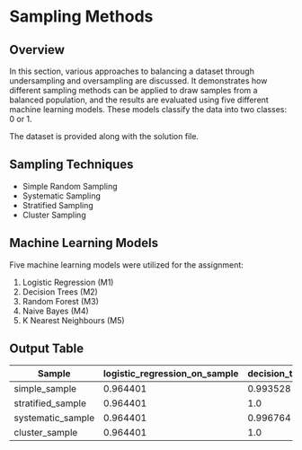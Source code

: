 # Sampling Methods

## Overview
In this section, various approaches to balancing a dataset through undersampling and oversampling are discussed. It demonstrates how different sampling methods can be applied to draw samples from a balanced population, and the results are evaluated using five different machine learning models. These models classify the data into two classes: 0 or 1.

The dataset is provided along with the solution file.

## Sampling Techniques
- Simple Random Sampling
- Systematic Sampling
- Stratified Sampling
- Cluster Sampling

## Machine Learning Models
Five machine learning models were utilized for the assignment:
1. Logistic Regression (M1)
2. Decision Trees (M2)
3. Random Forest (M3)
4. Naive Bayes (M4)
5. K Nearest Neighbours (M5)

## Output Table

| Sample            | logistic_regression_on_sample | decision_tree_on_sample | gaussian_nb_on_sample | random_forest_on_sample | knn_on_sample |
|-------------------|------------------------------|-------------------------|-----------------------|-------------------------|---------------|
| simple_sample     | 0.964401                     | 0.993528                | 0.796117              | 1.0                     | 0.977346      |
| stratified_sample | 0.964401                     | 1.0                     | 0.796117              | 1.0                     | 0.977346      |
| systematic_sample | 0.964401                     | 0.996764                | 0.796117              | 1.0                     | 0.977346      |
| cluster_sample    | 0.964401                     | 1.0                     | 0.796117              | 1.0                     | 0.977346      |
